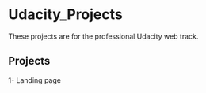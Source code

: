 # Udacity_Projects
These projects are for the professional Udacity web track.
## Projects
1- Landing page
